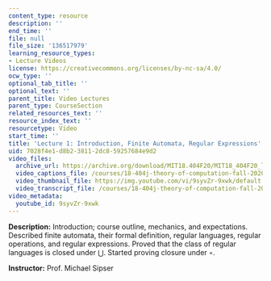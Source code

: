 ```yaml
---
content_type: resource
description: ''
end_time: ''
file: null
file_size: '136517979'
learning_resource_types:
- Lecture Videos
license: https://creativecommons.org/licenses/by-nc-sa/4.0/
ocw_type: ''
optional_tab_title: ''
optional_text: ''
parent_title: Video Lectures
parent_type: CourseSection
related_resources_text: ''
resource_index_text: ''
resourcetype: Video
start_time: ''
title: 'Lecture 1: Introduction, Finite Automata, Regular Expressions'
uid: 7028f4e1-d8b2-3811-2dc8-59257684e9d2
video_files:
  archive_url: https://archive.org/download/MIT18.404F20/MIT18_404F20_lec01_300k.mp4
  video_captions_file: /courses/18-404j-theory-of-computation-fall-2020/5f3e3c8a5c2b588e86b99f7291393046_9syvZr-9xwk.vtt
  video_thumbnail_file: https://img.youtube.com/vi/9syvZr-9xwk/default.jpg
  video_transcript_file: /courses/18-404j-theory-of-computation-fall-2020/86305bbfaa2bcc31f8c249142051e037_9syvZr-9xwk.pdf
video_metadata:
  youtube_id: 9syvZr-9xwk
---
```


**Description:** Introduction; course outline, mechanics, and expectations. Described finite automata, their formal definition, regular languages, regular operations, and regular expressions. Proved that the class of regular languages is closed under ⋃. Started proving closure under ◦.

**Instructor:** Prof. Michael Sipser

